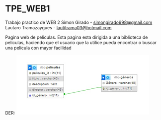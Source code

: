 # TPE_WEB1
Trabajo practico de WEB 2 
Simon Girado - simongirado998@gmail.com
Lautaro Tramazaygues - lautitrama03@hotmail.com


Pagina web de peliculas.
Esta pagina esta dirigida a una biblioteca de peliculas, haciendo que el usuario que la utilice pueda encontrar o buscar una pelicula con mayor facilidad

DER:
![Diagrama](DER.jpeg)

